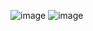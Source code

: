 ![image](https://user-images.githubusercontent.com/60442877/205641300-17ecbeab-68d6-426a-bede-ecdd5418b593.png)
![image](https://user-images.githubusercontent.com/60442877/205641322-efe38034-a02e-428d-8c47-dc0fe1763c9c.png)
